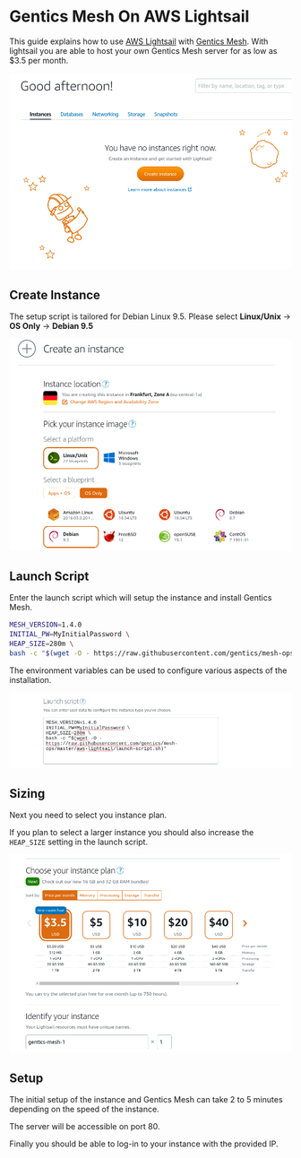 # Gentics Mesh On AWS Lightsail

This guide explains how to use [AWS Lightsail](https://aws.amazon.com/lightsail/) with [Gentics Mesh](https://getmesh.io). With lightsail you are able to host your own Gentics Mesh server for as low as $3.5 per month.

![Step 1](step-1.png "AWS Lightsail Step 1")

## Create Instance

The setup script is tailored for Debian Linux 9.5. Please select **Linux/Unix** → **OS Only** → **Debian 9.5**

![Step 2.1](step-2-1.png "AWS Lightsail Step 2.1")

## Launch Script
Enter the launch script which will setup the instance and install Gentics Mesh.

```bash
MESH_VERSION=1.4.0
INITIAL_PW=MyInitialPassword \
HEAP_SIZE=280m \
bash -c "$(wget -O - https://raw.githubusercontent.com/gentics/mesh-ops/master/aws-lightsail/launch-script.sh)"
```
The environment variables can be used to configure various aspects of the installation.

![Step 2.2](step-2-2.png "AWS Lightsail Step 2.2")

## Sizing

Next you need to select you instance plan.

If you plan to select a larger instance you should also increase the `HEAP_SIZE` setting in the launch script.


![Step 2.3](step-2-3.png "AWS Lightsail Step 2.3")

## Setup

The initial setup of the instance and Gentics Mesh can take 2 to 5 minutes depending on the speed of the instance.

The server will be accessible on port 80.

Finally you should be able to log-in to your instance with the provided IP.